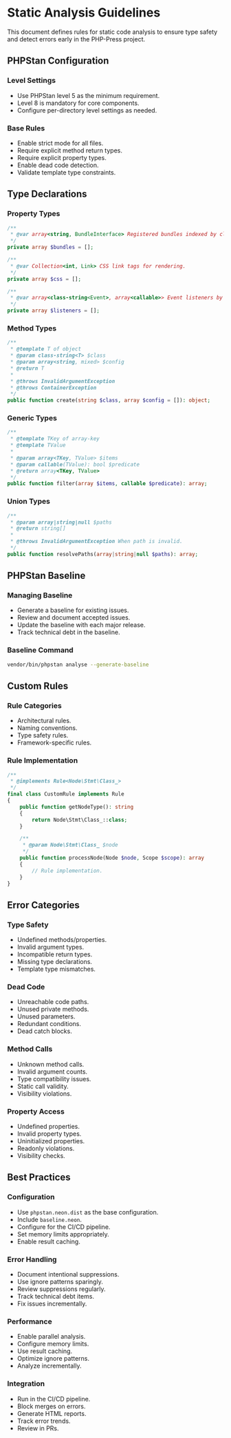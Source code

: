 # Static Analysis Guidelines

This document defines rules for static code analysis to ensure type safety and detect errors early in the PHP-Press project.

## PHPStan Configuration

### Level Settings
- Use PHPStan level 5 as the minimum requirement.
- Level 8 is mandatory for core components.
- Configure per-directory level settings as needed.

### Base Rules
- Enable strict mode for all files.
- Require explicit method return types.
- Require explicit property types.
- Enable dead code detection.
- Validate template type constraints.

## Type Declarations

### Property Types
```php
/**
 * @var array<string, BundleInterface> Registered bundles indexed by class name.
 */
private array $bundles = [];

/**
 * @var Collection<int, Link> CSS link tags for rendering.
 */
private array $css = [];

/**
 * @var array<class-string<Event>, array<callable>> Event listeners by event class.
 */
private array $listeners = [];
```

### Method Types
```php
/**
 * @template T of object
 * @param class-string<T> $class
 * @param array<string, mixed> $config
 * @return T
 *
 * @throws InvalidArgumentException
 * @throws ContainerException
 */
public function create(string $class, array $config = []): object;
```

### Generic Types
```php
/**
 * @template TKey of array-key
 * @template TValue
 *
 * @param array<TKey, TValue> $items
 * @param callable(TValue): bool $predicate
 * @return array<TKey, TValue>
 */
public function filter(array $items, callable $predicate): array;
```

### Union Types
```php
/**
 * @param array|string|null $paths
 * @return string[]
 *
 * @throws InvalidArgumentException When path is invalid.
 */
public function resolvePaths(array|string|null $paths): array;
```

## PHPStan Baseline

### Managing Baseline
- Generate a baseline for existing issues.
- Review and document accepted issues.
- Update the baseline with each major release.
- Track technical debt in the baseline.

### Baseline Command
```bash
vendor/bin/phpstan analyse --generate-baseline
```

## Custom Rules

### Rule Categories
- Architectural rules.
- Naming conventions.
- Type safety rules.
- Framework-specific rules.

### Rule Implementation
```php
/**
 * @implements Rule<Node\Stmt\Class_>
 */
final class CustomRule implements Rule
{
    public function getNodeType(): string
    {
        return Node\Stmt\Class_::class;
    }

    /**
     * @param Node\Stmt\Class_ $node
     */
    public function processNode(Node $node, Scope $scope): array
    {
        // Rule implementation.
    }
}
```

## Error Categories

### Type Safety
- Undefined methods/properties.
- Invalid argument types.
- Incompatible return types.
- Missing type declarations.
- Template type mismatches.

### Dead Code
- Unreachable code paths.
- Unused private methods.
- Unused parameters.
- Redundant conditions.
- Dead catch blocks.

### Method Calls
- Unknown method calls.
- Invalid argument counts.
- Type compatibility issues.
- Static call validity.
- Visibility violations.

### Property Access
- Undefined properties.
- Invalid property types.
- Uninitialized properties.
- Readonly violations.
- Visibility checks.

## Best Practices

### Configuration
- Use `phpstan.neon.dist` as the base configuration.
- Include `baseline.neon`.
- Configure for the CI/CD pipeline.
- Set memory limits appropriately.
- Enable result caching.

### Error Handling
- Document intentional suppressions.
- Use ignore patterns sparingly.
- Review suppressions regularly.
- Track technical debt items.
- Fix issues incrementally.

### Performance
- Enable parallel analysis.
- Configure memory limits.
- Use result caching.
- Optimize ignore patterns.
- Analyze incrementally.

### Integration
- Run in the CI/CD pipeline.
- Block merges on errors.
- Generate HTML reports.
- Track error trends.
- Review in PRs.
